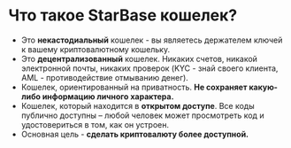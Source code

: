 # Что такое StarBase кошелек?

- Это **некастодиальный** кошелек - вы являетесь держателем ключей к вашему криптовалютному кошельку.
- Это **децентрализованный** кошелек. Никаких счетов, никакой электронной почты, никаких проверок (KYC - знай своего клиента, AML - противодействие отмыванию денег).
- Кошелек, ориентированный на приватность. **Не сохраняет какую-либо информацию личного характера.**
- Кошелек, который находится в **открытом доступе**. Все коды публично доступны – любой человек может просмотреть код и удостовериться в том, как он устроен.
- Основная цель - **сделать криптовалюту более доступной.**